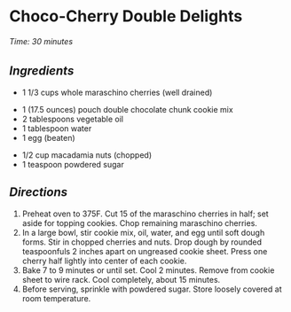 # Choco-Cherry Double Delights

######  Time:  30 minutes

##  *Ingredients*
- 1 1/3 cups whole maraschino cherries (well drained)
<!--  -->
- 1 (17.5 ounces) pouch double chocolate chunk cookie mix
- 2 tablespoons vegetable oil
- 1 tablespoon water
- 1 egg (beaten)
<!--  -->
- 1/2 cup macadamia nuts (chopped)
- 1 teaspoon powdered sugar
##  *Directions*
1. Preheat oven to 375F. Cut 15 of the maraschino cherries in half; set aside for topping cookies. Chop remaining maraschino cherries.
2. In a large bowl, stir cookie mix, oil, water, and egg until soft dough forms. Stir in chopped cherries and nuts. Drop dough by rounded teaspoonfuls 2 inches apart on ungreased cookie sheet. Press one cherry half lightly into center of each cookie.
3. Bake 7 to 9 minutes or until set. Cool 2 minutes. Remove from cookie sheet to wire rack. Cool completely, about 15 minutes.
4. Before serving, sprinkle with powdered sugar. Store loosely covered at room temperature.